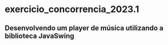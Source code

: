 # exercicio_concorrencia_2023.1

## Desenvolvendo um player de música utilizando a biblioteca JavaSwing
